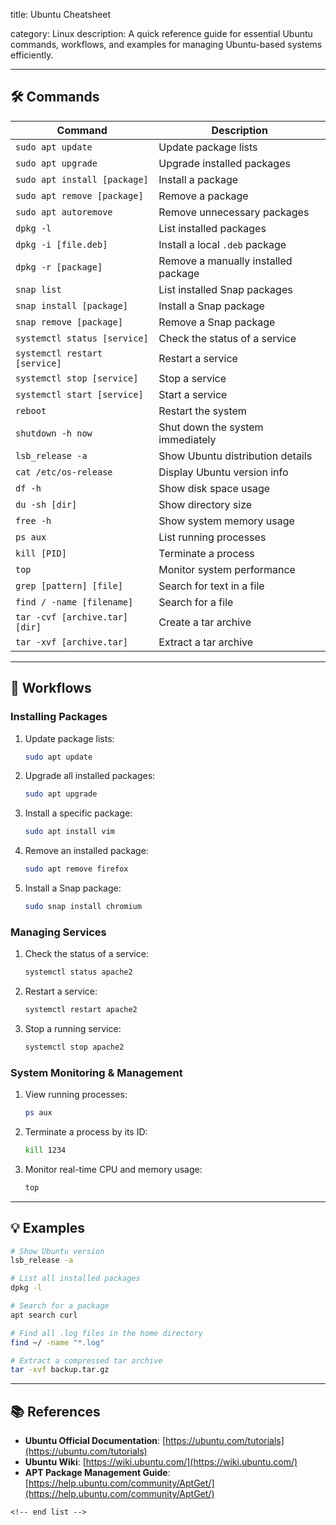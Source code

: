 title: Ubuntu Cheatsheet

category: Linux
description: A quick reference guide for essential Ubuntu commands, workflows, and examples for managing Ubuntu-based systems efficiently.

---

## 🛠️ Commands

| Command                          | Description                         |
| -------------------------------- | ----------------------------------- |
| `sudo apt update`              | Update package lists                |
| `sudo apt upgrade`             | Upgrade installed packages          |
| `sudo apt install [package]`   | Install a package                   |
| `sudo apt remove [package]`    | Remove a package                    |
| `sudo apt autoremove`          | Remove unnecessary packages         |
| `dpkg -l`                      | List installed packages             |
| `dpkg -i [file.deb]`           | Install a local `.deb` package    |
| `dpkg -r [package]`            | Remove a manually installed package |
| `snap list`                    | List installed Snap packages        |
| `snap install [package]`       | Install a Snap package              |
| `snap remove [package]`        | Remove a Snap package               |
| `systemctl status [service]`   | Check the status of a service       |
| `systemctl restart [service]`  | Restart a service                   |
| `systemctl stop [service]`     | Stop a service                      |
| `systemctl start [service]`    | Start a service                     |
| `reboot`                       | Restart the system                  |
| `shutdown -h now`              | Shut down the system immediately    |
| `lsb_release -a`               | Show Ubuntu distribution details    |
| `cat /etc/os-release`          | Display Ubuntu version info         |
| `df -h`                        | Show disk space usage               |
| `du -sh [dir]`                 | Show directory size                 |
| `free -h`                      | Show system memory usage            |
| `ps aux`                       | List running processes              |
| `kill [PID]`                   | Terminate a process                 |
| `top`                          | Monitor system performance          |
| `grep [pattern] [file]`        | Search for text in a file           |
| `find / -name [filename]`      | Search for a file                   |
| `tar -cvf [archive.tar] [dir]` | Create a tar archive                |
| `tar -xvf [archive.tar]`       | Extract a tar archive               |

---

## 🔄 Workflows

### **Installing Packages**

1. Update package lists:
   ```bash
   sudo apt update
   ```
2. Upgrade all installed packages:
   ```bash
   sudo apt upgrade
   ```
3. Install a specific package:
   ```bash
   sudo apt install vim
   ```
4. Remove an installed package:
   ```bash
   sudo apt remove firefox
   ```
5. Install a Snap package:
   ```bash
   sudo snap install chromium
   ```

### **Managing Services**

1. Check the status of a service:
   ```bash
   systemctl status apache2
   ```
2. Restart a service:
   ```bash
   systemctl restart apache2
   ```
3. Stop a running service:
   ```bash
   systemctl stop apache2
   ```

### **System Monitoring & Management**

1. View running processes:
   ```bash
   ps aux
   ```
2. Terminate a process by its ID:
   ```bash
   kill 1234
   ```
3. Monitor real-time CPU and memory usage:
   ```bash
   top
   ```

---

## 💡 Examples

```bash
# Show Ubuntu version
lsb_release -a

# List all installed packages
dpkg -l

# Search for a package
apt search curl

# Find all .log files in the home directory
find ~/ -name "*.log"

# Extract a compressed tar archive
tar -xvf backup.tar.gz
```

---

## 📚 References

- **Ubuntu Official Documentation**: [https://ubuntu.com/tutorials](https://ubuntu.com/tutorials)
- **Ubuntu Wiki**: [https://wiki.ubuntu.com/](https://wiki.ubuntu.com/)
- **APT Package Management Guide**: [https://help.ubuntu.com/community/AptGet/](https://help.ubuntu.com/community/AptGet/)

```
<!-- end list -->
```
